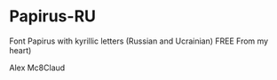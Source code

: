 # Papirus-RU
Font Papirus with kyrillic letters (Russian and Ucrainian) FREE
From my heart)

Alex Mc8Claud
